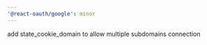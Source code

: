 ```yaml
---
'@react-oauth/google': minor
---
```


add state_cookie_domain to allow multiple subdomains connection

